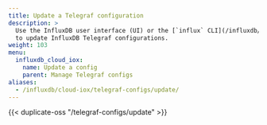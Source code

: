 ```yaml
---
title: Update a Telegraf configuration
description: >
  Use the InfluxDB user interface (UI) or the [`influx` CLI](/influxdb/cloud/reference/cli/influx/)
  to update InfluxDB Telegraf configurations.
weight: 103
menu:
  influxdb_cloud_iox:
    name: Update a config
    parent: Manage Telegraf configs
aliases:
  - /influxdb/cloud-iox/telegraf-configs/update/
---
```


{{< duplicate-oss "/telegraf-configs/update" >}}
